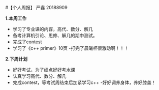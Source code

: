 #【个人周报】 严鑫 20188909

**1.本周工作**

- 学习了专业课的内容，高代、数分、解几
- 备考计算机引论、思修、解几的期中测试。
- 完成了contest
- 学习了《c++ primer》10页
-打完了晨曦杯很激动啊！！！

**2.下周计划**

- 好好考试，为了绩点好好考水课
- 认真学习高代、数分、解几
- 完成contest，等考试周结束后加紧学习c++
-好好调养身体，养好膝盖！
